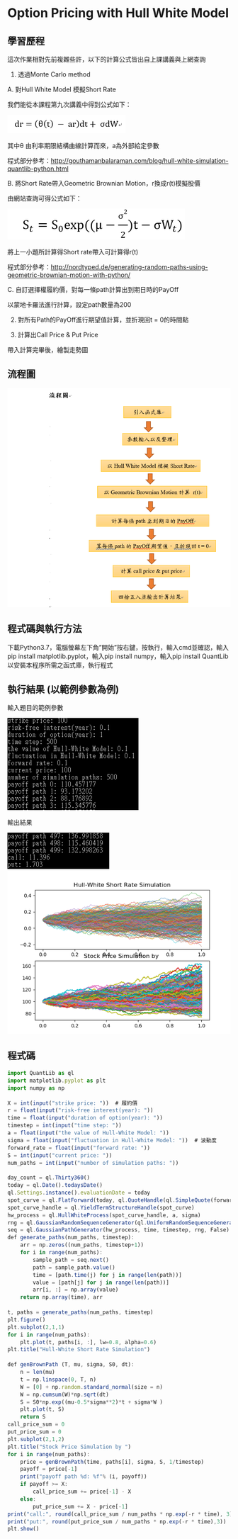 # Option Pricing with Hull White Model
## 學習歷程

這次作業相對先前複雜些許，以下的計算公式皆出自上課講義與上網查詢

1.	透過Monte Carlo method

A.	對Hull White Model 模擬Short Rate

我們能從本課程第九次講義中得到公式如下：


<img src="https://github.com/jenny56402/Financial_Engineering/blob/master/HW5/image/1.PNG"/>


其中θ 由利率期限結構曲線計算而來，a為外部給定參數

程式部分參考：http://gouthamanbalaraman.com/blog/hull-white-simulation-quantlib-python.html


B.	將Short Rate帶入Geometric Brownian Motion，r換成r(t)模擬股價

由網站查詢可得公式如下：


<img src="https://github.com/jenny56402/Financial_Engineering/blob/master/HW5/image/2.PNG"/>

將上一小題所計算得Short rate帶入可計算得r(t)

程式部分參考：http://nordtyped.de/generating-random-paths-using-geometric-brownian-motion-with-python/

C.	自訂選擇權履約價，對每一條path計算出到期日時的PayOff

以蒙地卡羅法進行計算，設定path數量為200


2.	對所有Path的PayOff進行期望值計算，並折現回t = 0的時間點


3.	計算出Call Price & Put Price

帶入計算完畢後，繪製走勢圖






## 流程圖

<img src="https://github.com/jenny56402/Financial_Engineering/blob/master/HW5/image/3.PNG"/>

## 程式碼與執行方法

下載Python3.7，電腦螢幕左下角”開始”按右鍵，按執行，輸入cmd並確認，輸入pip install matplotlib.pyplot，輸入pip install numpy，輸入pip install QuantLib以安裝本程序所需之函式庫，執行程式

## 執行結果 (以範例參數為例)

輸入題目的範例參數

<img src="https://github.com/jenny56402/Financial_Engineering/blob/master/HW5/image/4.PNG"/>

輸出結果

<img src="https://github.com/jenny56402/Financial_Engineering/blob/master/HW5/image/5.PNG"/>

<img src="https://github.com/jenny56402/Financial_Engineering/blob/master/HW5/image/6.PNG"/>


## 程式碼
```typescript
import QuantLib as ql
import matplotlib.pyplot as plt
import numpy as np

X = int(input("strike price: "))  # 履約價
r = float(input("risk-free interest(year): "))
time = float(input("duration of option(year): "))
timestep = int(input("time step: "))
a = float(input("the value of Hull-White Model: "))
sigma = float(input("fluctuation in Hull-White Model: "))  # 波動度
forward_rate = float(input("forward rate: "))
S = int(input("current price: "))
num_paths = int(input("number of simulation paths: "))

day_count = ql.Thirty360()
today = ql.Date().todaysDate()
ql.Settings.instance().evaluationDate = today
spot_curve = ql.FlatForward(today, ql.QuoteHandle(ql.SimpleQuote(forward_rate)), day_count)
spot_curve_handle = ql.YieldTermStructureHandle(spot_curve)
hw_process = ql.HullWhiteProcess(spot_curve_handle, a, sigma)
rng = ql.GaussianRandomSequenceGenerator(ql.UniformRandomSequenceGenerator(timestep, ql.UniformRandomGenerator()))
seq = ql.GaussianPathGenerator(hw_process, time, timestep, rng, False)
def generate_paths(num_paths, timestep):
    arr = np.zeros((num_paths, timestep+1))
    for i in range(num_paths):
        sample_path = seq.next()
        path = sample_path.value()
        time = [path.time(j) for j in range(len(path))]
        value = [path[j] for j in range(len(path))]
        arr[i, :] = np.array(value)
    return np.array(time), arr

t, paths = generate_paths(num_paths, timestep)
plt.figure()
plt.subplot(2,1,1)
for i in range(num_paths):
    plt.plot(t, paths[i, :], lw=0.8, alpha=0.6)
plt.title("Hull-White Short Rate Simulation")

def genBrownPath (T, mu, sigma, S0, dt):
    n = len(mu)
    t = np.linspace(0, T, n)
    W = [0] + np.random.standard_normal(size = n)
    W = np.cumsum(W)*np.sqrt(dt)
    S = S0*np.exp((mu-0.5*sigma**2)*t + sigma*W )
    plt.plot(t, S)
    return S
call_price_sum = 0
put_price_sum = 0
plt.subplot(2,1,2)
plt.title("Stock Price Simulation by ")
for i in range(num_paths):
    price = genBrownPath(time, paths[i], sigma, S, 1/timestep)
    payoff = price[-1]
    print("payoff path %d: %f"% (i, payoff))
    if payoff >= X:
        call_price_sum += price[-1] - X
    else:
        put_price_sum += X - price[-1]
print("call:", round(call_price_sum / num_paths * np.exp(-r * time), 3))
print("put:", round(put_price_sum / num_paths * np.exp(-r * time),3))
plt.show()
